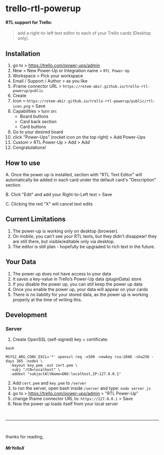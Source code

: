 # trello-rtl-powerup

#### RTL support for Trello:

> add a right-to-left text editor to each of your Trello cards (Desktop only).



## Installation

1. go to > https://trello.com/power-ups/admin
2. New > New Power-Up or Integration name > `RTL Power-Up`
3. Workspace > Pick your workspace 
4. Email / Support / Author > as you like
5. iFrame connector URL > `https://rotem-abir.github.io/trello-rtl-powerup/public`
6. Create
7. Icon > `https://rotem-abir.github.io/trello-rtl-powerup/public/rtl-icon.png` > Save
8. Capabilities > turn on:
    * Board buttons
    * Card back section
    * Card buttons
9. Go to your desired board
10. click "Power-Ups" (rocket icon on the top right) > Add Power-Ups
11. Custom > RTL Power-Up > Add > Add
12. Congratulations!

## How to use

A. Once the power up is installed, section with "RTL Text Editor" will automatically be added in each card under the default card's "Description" section.

B. Click "Edit" and add your Right-to-Left text > Save

C. Clicking the red "X" will cancel text edits


## Current Limitations

1. The power-up is working only on desktop (browser).
2. On mobile, you can't see your RTL texts, but they didn't disappear! they are still there, but visible/editable only via desktop.
3. The editor is still plan - hopefully be upgraded to rich text in the future.

## Your Data

1. The power up does not have access to your data
2. It saves a key-value in Trello’s Power-Up data (pluginData) store
3. If you disable the power up, you can still keep the power up data
4. Once you enable the power up, your data will appear on your cards
5. There is no liability for your stored data, as the power up is working properly at the time of writing this.


## Development

### Server

1. Create OpenSSL (self-signed) key + certificate:
```
bash

MSYS2_ARG_CONV_EXCL='*' openssl req -x509 -newkey rsa:2048 -sha256 -days 365 -nodes \
  -keyout key.pem -out cert.pem \
  -subj "/CN=localhost" \
  -addext "subjectAltName=DNS:localhost,IP:127.0.0.1"
```

2. Add `cert.pem` and `key.pem` to `/server`
3. to run the server, open bash inside `/server` and type: `node server.js`
4. go to > https://trello.com/power-ups/admin > "RTL Power-Up"
5. change Iframe connector URL to: `https://127.0.0.1` > Save
6. Now the power up loads itself from your local server


<br>

---

<br>

thanks for reading,

##### MrYelloX